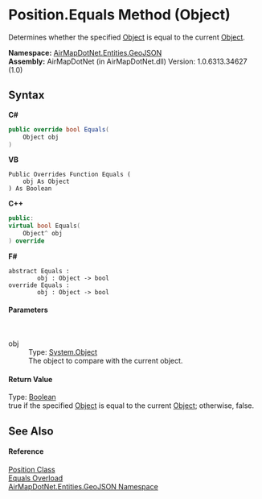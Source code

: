 # Position.Equals Method (Object)
 

Determines whether the specified <a href="http://msdn2.microsoft.com/en-us/library/e5kfa45b" target="_blank">Object</a> is equal to the current <a href="http://msdn2.microsoft.com/en-us/library/e5kfa45b" target="_blank">Object</a>.

**Namespace:**&nbsp;<a href="1d543ca6-8481-5d96-aca1-a1b2d108871c">AirMapDotNet.Entities.GeoJSON</a><br />**Assembly:**&nbsp;AirMapDotNet (in AirMapDotNet.dll) Version: 1.0.6313.34627 (1.0)

## Syntax

**C#**<br />
``` C#
public override bool Equals(
	Object obj
)
```

**VB**<br />
``` VB
Public Overrides Function Equals ( 
	obj As Object
) As Boolean
```

**C++**<br />
``` C++
public:
virtual bool Equals(
	Object^ obj
) override
```

**F#**<br />
``` F#
abstract Equals : 
        obj : Object -> bool 
override Equals : 
        obj : Object -> bool 
```


#### Parameters
&nbsp;<dl><dt>obj</dt><dd>Type: <a href="http://msdn2.microsoft.com/en-us/library/e5kfa45b" target="_blank">System.Object</a><br />The object to compare with the current object.</dd></dl>

#### Return Value
Type: <a href="http://msdn2.microsoft.com/en-us/library/a28wyd50" target="_blank">Boolean</a><br />true if the specified <a href="http://msdn2.microsoft.com/en-us/library/e5kfa45b" target="_blank">Object</a> is equal to the current <a href="http://msdn2.microsoft.com/en-us/library/e5kfa45b" target="_blank">Object</a>; otherwise, false.

## See Also


#### Reference
<a href="7ee82c76-6205-6c56-8d6e-4fe6e06bb0b0">Position Class</a><br /><a href="c71a13ec-1312-dabf-da74-a31a3199c112">Equals Overload</a><br /><a href="1d543ca6-8481-5d96-aca1-a1b2d108871c">AirMapDotNet.Entities.GeoJSON Namespace</a><br />